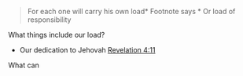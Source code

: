 >For each one will carry his own load*
>Footnote says * Or load of responsibility

What things include our load?

- Our dedication to Jehovah [Revelation 4:11](https://www.jw.org/finder?wtlocale=E&pub=nwtsty&srctype=wol&bible=66004011&srcid=share) 

What can 
